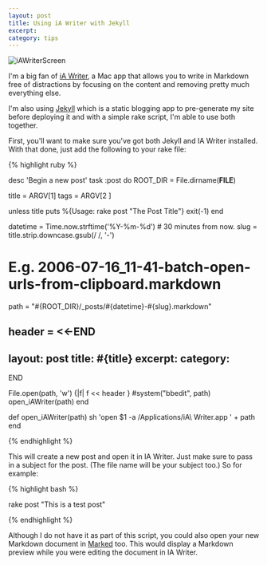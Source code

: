 ```yaml
---
layout: post
title: Using iA Writer with Jekyll
excerpt:
category: tips
---
```

![iAWriterScreen][]

I'm a big fan of [iA Writer][], a Mac app that allows you to write in Markdown free of distractions by focusing on the content and removing pretty much everything else.

I'm also using [Jekyll][] which is a static blogging app to pre-generate my site before deploying it and with a simple rake script, I'm able to use both together.

First, you'll want to make sure you've got both Jekyll and IA Writer installed.  With that done, just add the following to your rake file:

{% highlight ruby %}

desc 'Begin a new post'
task :post do
  ROOT_DIR = File.dirname(__FILE__)

  title = ARGV[1]
  tags = ARGV[2 ]

  unless title
    puts %{Usage: rake post "The Post Title"}
    exit(-1)
  end

  datetime = Time.now.strftime('%Y-%m-%d')  # 30 minutes from now.
  slug = title.strip.downcase.gsub(/ /, '-')

  # E.g. 2006-07-16_11-41-batch-open-urls-from-clipboard.markdown
  path = "#{ROOT_DIR}/_posts/#{datetime}-#{slug}.markdown"

  header = <<-END
---
layout: post
title: #{title}
excerpt:
category:
---


END

  File.open(path, 'w') {|f| f << header }
  #system("bbedit", path)
  open_iAWriter(path)
end

def open_iAWriter(path)
	sh 'open $1 -a /Applications/iA\ Writer.app ' + path
end


{% endhighlight %}

This will create a new post and open it in IA Writer.  Just make sure to pass in a subject for the post.  (The file name will be your subject too.)  So for example:

{% highlight bash %}

rake post "This is a test post"

{% endhighlight %}

Although I do not have it as part of this script, you could also open your new Markdown document in [Marked] too.  This would display a Markdown preview while you were editing the document in IA Writer.

[Marked]:http://markedapp.com/
[Jekyll]:http://jekyllrb.com/
[iA Writer]:http://www.iawriter.com/
[iAWriterScreen]:http://i.imgur.com/vs4EW.jpg
